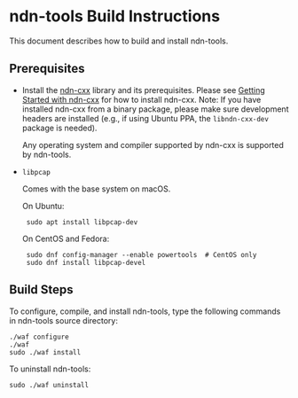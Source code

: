 # ndn-tools Build Instructions

This document describes how to build and install ndn-tools.

## Prerequisites

-  Install the [ndn-cxx](https://named-data.net/doc/ndn-cxx/current/) library and its prerequisites.
   Please see [Getting Started with ndn-cxx](https://named-data.net/doc/ndn-cxx/current/INSTALL.html)
   for how to install ndn-cxx.
   Note: If you have installed ndn-cxx from a binary package, please make sure development headers
   are installed (e.g., if using Ubuntu PPA, the `libndn-cxx-dev` package is needed).

   Any operating system and compiler supported by ndn-cxx is supported by ndn-tools.

-  `libpcap`

    Comes with the base system on macOS.

    On Ubuntu:

        sudo apt install libpcap-dev

    On CentOS and Fedora:

        sudo dnf config-manager --enable powertools  # CentOS only
        sudo dnf install libpcap-devel

## Build Steps

To configure, compile, and install ndn-tools, type the following commands
in ndn-tools source directory:

    ./waf configure
    ./waf
    sudo ./waf install

To uninstall ndn-tools:

    sudo ./waf uninstall
